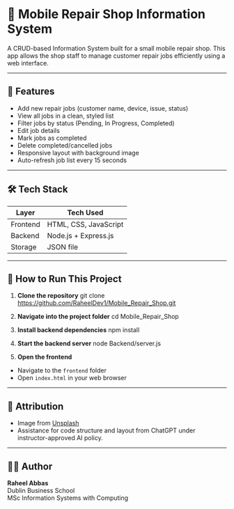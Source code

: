 # 📱 Mobile Repair Shop Information System

A CRUD-based Information System built for a small mobile repair shop. This app allows the shop staff to manage customer repair jobs efficiently using a web interface.

---

## 🔧 Features

- Add new repair jobs (customer name, device, issue, status)
- View all jobs in a clean, styled list
- Filter jobs by status (Pending, In Progress, Completed)
- Edit job details
- Mark jobs as completed
- Delete completed/cancelled jobs
- Responsive layout with background image
- Auto-refresh job list every 15 seconds

---

## 🛠️ Tech Stack

| Layer     | Tech Used              |
|-----------|------------------------|
| Frontend  | HTML, CSS, JavaScript  |
| Backend   | Node.js + Express.js   |
| Storage   | JSON file              |

---

## 🚀 How to Run This Project

1. **Clone the repository**
git clone https://github.com/RaheelDev1/Mobile_Repair_Shop.git


2. **Navigate into the project folder**
cd Mobile_Repair_Shop


3. **Install backend dependencies**
npm install


4. **Start the backend server**
node Backend/server.js


5. **Open the frontend**
- Navigate to the `frontend` folder
- Open `index.html` in your web browser

---

## 📄 Attribution

- Image from [Unsplash](https://unsplash.com)
- Assistance for code structure and layout from ChatGPT under instructor-approved AI policy.

---

## 👨‍🎓 Author

**Raheel Abbas**  
Dublin Business School  
MSc Information Systems with Computing  
